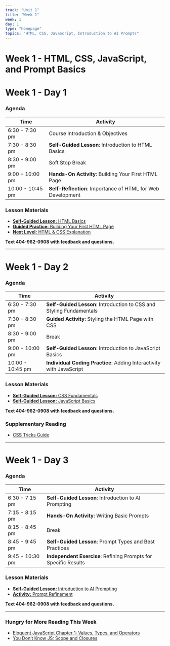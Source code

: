 ```yaml
---
track: "Unit 1"
title: "Week 1"
week: 1
day: 1
type: "homepage"
topics: "HTML, CSS, JavaScript, Introduction to AI Prompts"
---
```


# **Week 1 - HTML, CSS, JavaScript, and Prompt Basics**

# **Week 1 - Day 1**

### Agenda
| Time  | Activity |
| ----- | ------ |
| 6:30 - 7:30 pm | Course Introduction & Objectives |
| 7:30 - 8:30 pm | **Self-Guided Lesson**: Introduction to HTML Basics |
| 8:30 - 9:00 pm | Soft Stop Break |
| 9:00 - 10:00 pm | **Hands-On Activity**: Building Your First HTML Page |
| 10:00 - 10:45 pm | **Self-Reflection**: Importance of HTML for Web Development |

### **Lesson Materials**
- [**Self-Guided Lesson:** HTML Basics](/unit1/week-1/lesson-materials/html-basics/)
- [**Guided Practice:** Building Your First HTML Page](/unit1/week-1/practice/building-html-page/)
- [**Next Level:** HTML & CSS Explanation](/unit1/week-1/lesson-materials/next-level)

**Text 404-962-0908 with feedback and questions.**

---

# **Week 1 - Day 2**

### Agenda
| Time  | Activity |
| ----- | ------ |
| 6:30 - 7:30 pm | **Self-Guided Lesson**: Introduction to CSS and Styling Fundamentals |
| 7:30 - 8:30 pm | **Guided Activity**: Styling the HTML Page with CSS |
| 8:30 - 9:00 pm | Break |
| 9:00 - 10:00 pm | **Self-Guided Lesson**: Introduction to JavaScript Basics |
| 10:00 - 10:45 pm | **Individual Coding Practice**: Adding Interactivity with JavaScript |

### **Lesson Materials**
- [**Self-Guided Lesson:** CSS Fundamentals](/unit1/week-1/lesson-materials/css-basics/)
- [**Self-Guided Lesson:** JavaScript Basics](/unit1/week-1/lesson-materials/javascript-basics/)

**Text 404-962-0908 with feedback and questions.**

### **Supplementary Reading**
- [CSS Tricks Guide](https://css-tricks.com/)

---

# **Week 1 - Day 3**

### Agenda
| Time  | Activity |
| ----- | ------ |
| 6:30 - 7:15 pm | **Self-Guided Lesson**: Introduction to AI Prompting |
| 7:15 - 8:15 pm | **Hands-On Activity**: Writing Basic Prompts |
| 8:15 - 8:45 pm | Break |
| 8:45 - 9:45 pm | **Self-Guided Lesson**: Prompt Types and Best Practices |
| 9:45 - 10:30 pm | **Independent Exercise**: Refining Prompts for Specific Results |

### **Lesson Materials**
- [**Self-Guided Lesson:** Introduction to AI Prompting](/unit1/week-1/lesson-materials/intro-to-prompts/)
- [**Activity:** Prompt Refinement](/unit1/week-1/practice/prompt-refinement/)

**Text 404-962-0908 with feedback and questions.**

---

### **Hungry for More Reading This Week**
- [Eloquent JavaScript Chapter 1: Values, Types, and Operators](https://eloquentjavascript.net/01_values.html)
- [You Don’t Know JS: Scope and Closures](https://github.com/getify/You-Dont-Know-JS/blob/2nd-ed/scope-closures/ch1.md)





